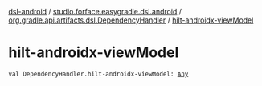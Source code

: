 [dsl-android](../../index.md) / [studio.forface.easygradle.dsl.android](../index.md) / [org.gradle.api.artifacts.dsl.DependencyHandler](index.md) / [hilt-androidx-viewModel](./hilt-androidx-view-model.md)

# hilt-androidx-viewModel

`val DependencyHandler.hilt-androidx-viewModel: `[`Any`](https://kotlinlang.org/api/latest/jvm/stdlib/kotlin/-any/index.html)